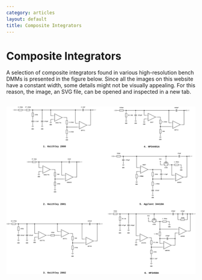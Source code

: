 ```yaml
---
category: articles
layout: default
title: Composite Integrators
---
```


# Composite Integrators

<span id="dropcap">A</span> selection of composite integrators found in various high-resolution bench DMMs is presented in the figure below. Since all the images on this website have a constant width, some details might not be visually appealing. For this reason, the image, an SVG file, can be opened and inspected in a new tab.<br><br>

![Composite Integrators](/assets/img/Composite_Integrators/Integrators.svg)